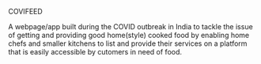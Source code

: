 COVIFEED

A webpage/app built during the COVID outbreak in India to tackle the issue of getting and providing good home(style) cooked food by enabling home chefs and smaller kitchens to list and provide their services on a platform that is easily accessible by cutomers in need of food.
